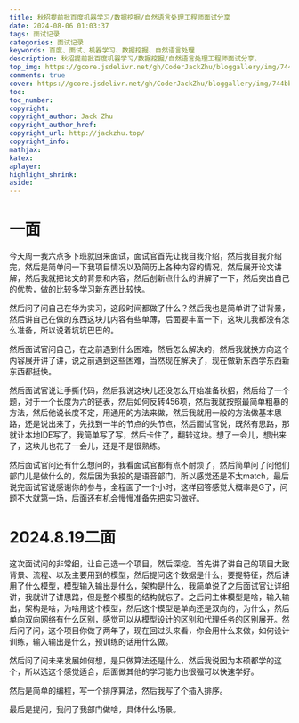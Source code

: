 ```yaml
---
title: 秋招提前批百度机器学习/数据挖掘/自然语言处理工程师面试分享
date: 2024-08-06 01:03:37
tags: 面试记录
categories: 面试记录
keywords: 百度、面试、机器学习、数据挖掘、自然语言处理
description: 秋招提前批百度机器学习/数据挖掘/自然语言处理工程师面试分享。
top_img: https://gcore.jsdelivr.net/gh/CoderJackZhu/bloggallery/img/744bb81c16f19a7793ade4c7a0ddd655.jpeg
comments: true
cover: https://gcore.jsdelivr.net/gh/CoderJackZhu/bloggallery/img/744bb81c16f19a7793ade4c7a0ddd655.jpeg
toc:
toc_number:
copyright:
copyright_author: Jack Zhu
copyright_author_href: 
copyright_url: http://jackzhu.top/
copyright_info: 
mathjax: 
katex: 
aplayer: 
highlight_shrink: 
aside: 
---
```


# 一面

今天周一我六点多下班就回来面试，面试官首先让我自我介绍，然后我自我介绍完，然后是简单问一下我项目情况以及简历上各种内容的情况，然后展开论文讲解，然后我就把论文的背景和内容，然后创新点什么的讲解了一下，然后突出自己的优势，做的比较多学习新东西比较快。

然后问了问自己在华为实习，这段时间都做了什么？然后我也是简单讲了讲背景，然后讲自己在做的东西这块儿内容有些单薄，后面要丰富一下，这块儿我都没有怎么准备，所以说着坑坑巴巴的。

然后面试官问自己，在之前遇到什么困难，然后怎么解决的，然后我就换方向这个内容展开讲了讲，说之前遇到这些困难，当然现在解决了，现在做新东西学东西新东西都挺快。

然后面试官说让手撕代码，然后我说这块儿还没怎么开始准备秋招，然后给了一个题，对于一个长度为六的链表，然后如何反转456项，然后我就按照最简单粗暴的方法，然后他说长度不定，用通用的方法来做，然后我就用一般的方法做基本思路，还是说出来了，先找到一半的节点的头节点，然后面试官说，既然有思路，那就让本地IDE写了。我简单写了写，然后卡住了，翻转这块。想了一会儿，想出来了，这块儿也花了一会儿，还是不是很熟练。

然后面试官问还有什么想问的，我看面试官都有点不耐烦了，然后简单问了问他们部门儿是做什么的，然后因为我投的是语音部门，所以感觉还是不太match，最后说完面试官说感谢你的参与，全程面了一个小时，这样回答感觉大概率是G了，问题不大就第一场，后面还有机会慢慢准备先把实习做好。

# 2024.8.19二面

这次面试问的非常细，让自己选一个项目，然后深挖。首先讲了讲自己的项目大致背景、流程、以及主要用到的模型，然后提问这个数据是什么，要提特征，然后讲用了什么模型，模型输入输出是什么，架构是什么，我简单说了之后面试官让详细讲，我就讲了讲思路，但是整个模型的结构就忘了。之后问主体模型是啥，输入输出，架构是啥，为啥用这个模型，然后这个模型是单向还是双向的，为什么，然后单向双向网络有什么区别，感觉可以从模型设计的区别和代理任务的区别展开。然后问了问，这个项目你做了两年了，现在回过头来看，你会用什么来做，如何设计训练，输入输出是什么，预训练的话用什么做。

然后问了问未来发展如何想，是只做算法还是什么，然后我说因为本硕都学的这个，所以选这个感觉适合，后面做其他的学习能力也很强可以快速学好。


然后是简单的编程，写一个排序算法，然后我写了个插入排序。

最后是提问，我问了我部门做啥，具体什么场景。